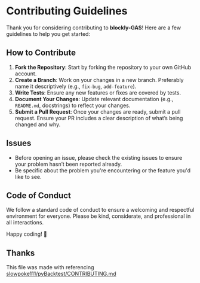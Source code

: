 # Contributing Guidelines

Thank you for considering contributing to **blockly-GAS**! Here are a few guidelines to help you get started:

## How to Contribute
1. **Fork the Repository**: Start by forking the repository to your own GitHub account.
1. **Create a Branch**: Work on your changes in a new branch. Preferably name it descriptively (e.g., `fix-bug`, `add-feature`).
1. **Write Tests**: Ensure any new features or fixes are covered by tests.
1. **Document Your Changes**: Update relevant documentation (e.g., `README.md`, docstrings) to reflect your changes.
1. **Submit a Pull Request**: Once your changes are ready, submit a pull request. Ensure your PR includes a clear description of what’s being changed and why.

## Issues
- Before opening an issue, please check the existing issues to ensure your problem hasn’t been reported already.
- Be specific about the problem you're encountering or the feature you'd like to see.

## Code of Conduct
We follow a standard code of conduct to ensure a welcoming and respectful environment for everyone. Please be kind, considerate, and professional in all interactions.

Happy coding! 🎉

## Thanks
This file was made with referencing  [slowpoke111/pyBacktest/CONTRIBUTING.md](https://github.com/slowpoke111/pyBacktest/blob/main/CONTRIBUTING.md)